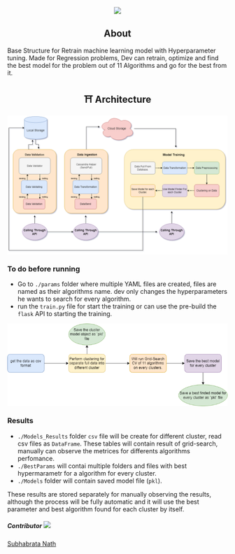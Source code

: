 <p align="center">
<img src="https://forthebadge.com/images/badges/made-with-python.svg" >
</p>

<h2 align="center">
 About 
 </h2>
Base Structure for Retrain machine learning model with Hyperparameter tuning. Made for Regression problems, Dev can retrain, optimize and find the best model for the problem out of 11 Algorithms and go for the best from it.
 
<h2 align="center"> ⛩ Architecture </h2>
<p align="center">
<img align="center" src="https://github.com/subha996/Retrain-Life-Cycle/blob/main/retrain_lyf1.png" >
</p>

### To do before running
* Go to `./params` folder where multiple YAML files are created, files are named as their algorithms name. dev only changes the hyperparameters he wants to search for every algorithm.
* run the `train.py` file for start the training or can use the pre-build the `flask` API to starting the training.
<p align="center">
<img align="center" src="https://github.com/subha996/Retrain-Life-Cycle/blob/main/train_tune%20(1).png" >
</p>

### Results
* `./Models_Results` folder `csv` file will be create for different cluster, read csv files as `DataFrame`. These tables will contain result of grid-search, manually can observe the metrices for differents algorithms perfomance.
* `./BestParams` will contai multiple folders and files with best hypermarametr for a algorithm for every cluster.
* `./Models` folder will contain saved model file (`pkl`).

These results are stored separately for manually observing the results, although the process will be fully automatic and it will use the best parameter and best algorithm found for each cluster by itself.

##### Contributor <img src="https://media3.giphy.com/media/1wrgDc6j07hAlM7Jml/giphy.gif?cid=790b7611e3af35beee6df1266c31edcabc53abfbbb82854c&rid=giphy.gif&ct=g" width="30"> 

[Subhabrata Nath](https://www.linkedin.com/in/subhabrata-nath-181375115/)
